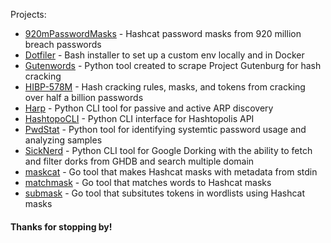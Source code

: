 Projects:
- [920mPasswordMasks](https://github.com/JakeWnuk/920mPasswordMasks) - Hashcat password masks from 920 million breach passwords
- [Dotfiler](https://github.com/JakeWnuk/Dotfiler) - Bash installer to set up a custom env locally and in Docker
- [Gutenwords](https://github.com/JakeWnuk/Gutenwords) - Python tool created to scrape Project Gutenburg for hash cracking
- [HIBP-578M](https://github.com/JakeWnuk/HIBP-578M) - Hash cracking rules, masks, and tokens from cracking over half a billion passwords
- [Harp](https://github.com/JakeWnuk/Harp) - Python CLI tool for passive and active ARP discovery
- [HashtopoCLI](https://github.com/JakeWnuk/HashtopoCLI) - Python CLI interface for Hashtopolis API
- [PwdStat](https://github.com/JakeWnuk/PwdStat) - Python tool for identifying systemtic password usage and analyzing samples
- [SickNerd](https://github.com/JakeWnuk/SickNerd) - Python CLI tool for Google Dorking with the ability to fetch and filter dorks from GHDB and search multiple domain
- [maskcat](https://github.com/JakeWnuk/maskcat) - Go tool that makes Hashcat masks with metadata from stdin
- [matchmask](https://github.com/JakeWnuk/matchmask) - Go tool that matches words to Hashcat masks
- [submask](https://github.com/JakeWnuk/submask) - Go tool that subsitutes tokens in wordlists using Hashcat masks


#### Thanks for stopping by!